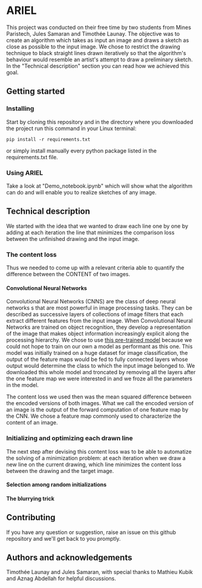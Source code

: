 # ARIEL

This project was conducted on their free time by two students from Mines Paristech, Jules Samaran and Timothée Launay. The objective was to create an algorithm which takes as input an image and draws a sketch as close as possible to the input image. We chose to restrict the drawing technique to black straight lines drawn iteratively so that the algorithm's behaviour would resemble an artist's attempt to draw a preliminary sketch. In the "Technical description" section you can read how we achieved this goal.

## Getting started

### Installing

Start by cloning this repository and in the directory where you downloaded the project run this command in your Linux terminal:
```
pip install -r requirements.txt
```
or simply install manually every python package listed in the requirements.txt file.

### Using ARIEL

Take a look at "Demo_notebook.ipynb" which will show what the algorithm can do and will enable you to realize sketches of any image.

## Technical description

We started with the idea that we wanted to draw each line one by one by adding at each iteration the line that minimizes the comparison loss between the unfinished drawing and the input image.

### The content loss

Thus we needed to come up with a relevant criteria able to quantify the difference between the CONTENT of two images.

#### Convolutional Neural Networks

Convolutional Neural Networks (CNNS) are the class of deep neural networks s that are most powerful in image processing tasks. They can be described as successive layers of collections of image filters that each extract different features from the input image. When Convolutional Neural Networks are trained on object recognition, they develop a representation of the image that makes object information increasingly explicit along the processing hierarchy. We chose to use [this pre-trained model](https://arxiv.org/abs/1409.1556) because we could not hope to train on our own a model as performant as this one. This model was initially trained on a huge dataset for image classification, the output of the feature maps would be fed to fully connected layers whose output would determine the class to which the input image belonged to. We downloaded this whole model and troncated by removing all the layers after the one feature map we were interested in and we froze all the parameters in the model.

The content loss we used then was the mean squared difference between the encoded versions of both images. What we call the encoded version of an image is the output of the forward computation of one feature map by the CNN. We chose a feature map commonly used to characterize the content of an image. 

### Initializing and optimizing each drawn line

The next step after devising this content loss was to be able to automatize the solving of a minimization problem: at each iteration when we draw a new line on the current drawing, which line minimizes the content loss between the drawing and the target image.

#### Selection among random initializations

#### The blurrying trick

## Contributing

If you have any question or suggestion, raise an issue on this github repository and we'll get back to you promptly.

## Authors and acknowledgements

Timothée Launay and Jules Samaran, with special thanks to Mathieu Kubik and Aznag Abdellah for helpful discussions.
